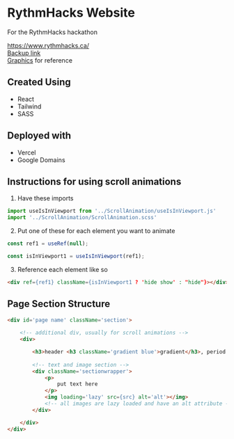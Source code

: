 # RythmHacks Website
For the RythmHacks hackathon

https://www.rythmhacks.ca/<br/>
[Backup link](https://rythmhacks.vercel.app/)<br/>
[Graphics](https://designstripe.com/) for reference

## Created Using
- React
- Tailwind 
- SASS

## Deployed with
- Vercel
- Google Domains

## Instructions for using scroll animations
1. Have these imports
```javascript
import useIsInViewport from '../ScrollAnimation/useIsInViewport.js'
import '../ScrollAnimation/ScrollAnimation.scss'
```
2. Put one of these for each element you want to animate
```javascript
const ref1 = useRef(null);

const isInViewport1 = useIsInViewport(ref1);
```
3. Reference each element like so
```html
<div ref={ref1} className={isInViewport1 ? 'hide show' : "hide"}></div>
```

## Page Section Structure
```html
<div id='page name' className='section'>
    
    <!-- additional div, usually for scroll animations -->
    <div>

        <h3>header <h3 className='gradient blue'>gradient</h3>, period.</h3>
        
        <!-- text and image section -->
        <div className='sectionwrapper'>
            <p>
                put text here
            </p>
            <img loading='lazy' src={src} alt='alt'></img>
            <!-- all images are lazy loaded and have an alt attribute -->
        </div>

    </div>
</div>
```